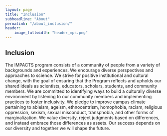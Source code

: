 ```yaml
---
layout: page
title: "Inclusion"
subheadline: "About"
permalink: "/about_inclusion/"
header:
    image_fullwidth: "header_mps.png"
---
```


## Inclusion
The IMPACTS program consists of a community of people from a variety of backgrounds and experiences. We encourage diverse perspectives and approaches to science. We strive for 
positive institutional and cultural change, with the goal of ensuring that the Program reflects and upholds our shared ideals as scientists, educators, scholars, students, and 
community members. We are committed to identifying ways to build a culturally diverse environment by listening to our community members and implementing practices to foster 
inclusivity. We pledge to improve campus climate pertaining to ableism, ageism, ethnocentrism, homophobia, racism, religious oppression, sexism, sexual misconduct, transphobia, 
and other forms of marginalization. We value diversity, reject judgments based on differences, and instead embrace those differences as assets. Our success depends on our 
diversity and together we will shape the future.

